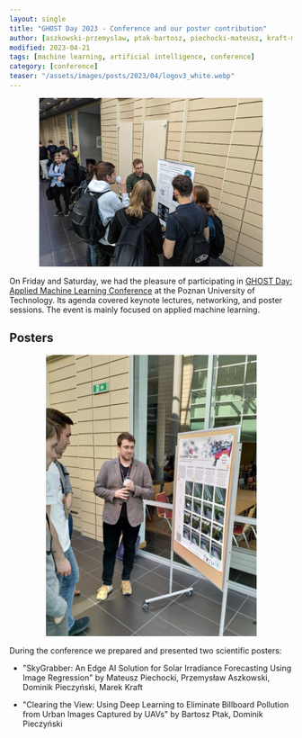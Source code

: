 ```yaml
---
layout: single
title: "GHOST Day 2023 - Conference and our poster contribution"
author: [aszkowski-przemyslaw, ptak-bartosz, piechocki-mateusz, kraft-marek, pieczynski-dominik]
modified: 2023-04-21
tags: [machine learning, artificial intelligence, conference]
category: [conference]
teaser: "/assets/images/posts/2023/04/logov3_white.webp"
---
```


<p align="center">
    <img src="/assets/images/posts/2023/04/ghost_poster_1.webp" height="300px" />
</p>

On Friday and Saturday, we had the pleasure of participating in [GHOST Day: Applied Machine Learning Conference](https://ghostday.pl/) at the Poznan University of Technology. Its agenda covered keynote lectures, networking, and poster sessions. The event is mainly focused on applied machine learning.

## Posters

<p align="center">
    <img src="/assets/images/posts/2023/04/ghost_poster_2.webp" height="500px" />
</p>

During the conference we prepared and presented two scientific posters:

* "SkyGrabber: An Edge AI Solution for Solar Irradiance Forecasting Using Image Regression" by Mateusz Piechocki, Przemysław Aszkowski, Dominik Pieczyński, Marek Kraft

* "Clearing the View: Using Deep Learning to Eliminate Billboard Pollution from Urban Images Captured by UAVs" by Bartosz Ptak, Dominik Pieczyński
